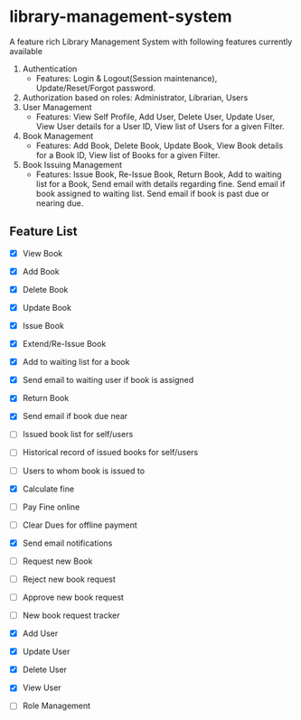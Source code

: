 # library-management-system
A feature rich Library Management System with following features currently available
1. Authentication
	* Features: Login & Logout(Session maintenance), Update/Reset/Forgot password.
2. Authorization based on roles: Administrator, Librarian, Users
3. User Management
	* Features: View Self Profile, Add User, Delete User, Update User, View User details for a User ID, View list of Users for a given Filter.
4. Book Management
	* Features: Add Book, Delete Book, Update Book, View Book details for a Book ID, View list of Books for a given Filter.
5. Book Issuing Management
	* Features: Issue Book, Re-Issue Book, Return Book, Add to waiting list for a Book, Send email with details regarding fine. Send email if book assigned to waiting list. Send email if book is past due or nearing due.

## Feature List 
* [x] View Book
* [x] Add Book
* [x] Delete Book
* [x] Update Book

* [x] Issue Book
* [x] Extend/Re-Issue Book
* [x] Add to waiting list for a book
* [x] Send email to waiting user if book is assigned
* [x] Return Book
* [x] Send email if book due near

* [ ] Issued book list for self/users
* [ ] Historical record of issued books for self/users
* [ ] Users to whom book is issued to

* [x] Calculate fine
* [ ] Pay Fine online
* [ ] Clear Dues for offline payment
* [x] Send email notifications

* [ ] Request new Book
* [ ] Reject new book request
* [ ] Approve new book request
* [ ] New book request tracker

* [x] Add User
* [x] Update User
* [x] Delete User
* [x] View User

* [ ] Role Management